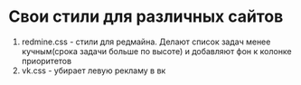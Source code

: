 Свои стили для различных сайтов
===========

1. redmine.css - стили для редмайна. Делают список задач менее кучным(срока задачи больше по высоте) и добавляют фон к колонке приоритетов
2. vk.css - убирает левую рекламу в вк
